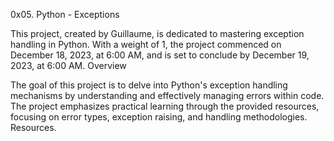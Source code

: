 0x05. Python - Exceptions

This project, created by Guillaume, is dedicated to mastering exception handling in Python. With a weight of 1, the project commenced on December 18, 2023, at 6:00 AM, and is set to conclude by December 19, 2023, at 6:00 AM.
Overview


The goal of this project is to delve into Python's exception handling mechanisms by understanding and effectively managing errors within code. The project emphasizes practical learning through the provided resources, focusing on error types, exception raising, and handling methodologies.
Resources.
